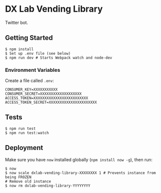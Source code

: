 # DX Lab Vending Library

Twitter bot.

## Getting Started

```
$ npm install
$ Set up .env file (see below)
$ npm run dev # Starts Webpack watch and node-dev
```

### Environment Variables

Create a file called `.env`:
```
CONSUMER_KEY=XXXXXXXXXXX
CONSUMER_SECRET=XXXXXXXXXXXXXXXXXXX
ACCESS_TOKEN=XXXXXXXXXXXXXXXXXXXXXXXXX
ACCESS_TOKEN_SECRET=XXXXXXXXXXXXXXXXXXXXXX
```

## Tests

```
$ npm run test
$ npm run test:watch
```

## Deployment

Make sure you have `now` installed globally (`npm install now -g`), then run:
```
$ now
$ now scale dxlab-vending-library-XXXXXXXX 1 # Prevents instance from being FROZEN
# Remove old instance
$ now rm dxlab-vending-library-YYYYYYYY
```
